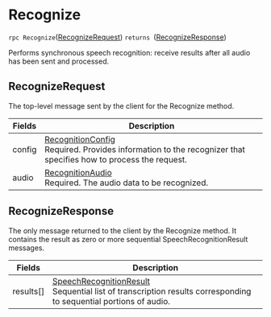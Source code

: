 # Recognize

`rpc Recognize`([RecognizeRequest](#recognizerequest)) `returns `([RecognizeResponse](#recognizeresponse))

Performs synchronous speech recognition: receive results after all audio has been sent and processed.

## RecognizeRequest
The top-level message sent by the client for the Recognize method.

|Fields|Description|
|--|--|
|config	| [RecognitionConfig](../types/RecognitionConfig.md) <br> Required. Provides information to the recognizer that specifies how to process the request.|
|audio	| [RecognitionAudio](../types/RecognitionAudio.md) <br> Required. The audio data to be recognized.|

## RecognizeResponse
The only message returned to the client by the Recognize method. It contains the result as zero or more sequential SpeechRecognitionResult messages.

|Fields | Description|
|--|--|
|results[] | [SpeechRecognitionResult](../types/SpeechRecognitionResult.md) <br> Sequential list of transcription results corresponding to sequential portions of audio.|
